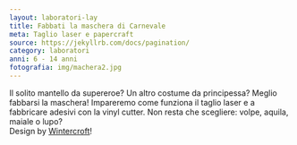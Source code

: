 ```yaml
---
layout: laboratori-lay
title: Fabbati la maschera di Carnevale
meta: Taglio laser e papercraft
source: https://jekyllrb.com/docs/pagination/
category: laboratori
anni: 6 - 14 anni
fotografia: img/machera2.jpg
---
```

Il solito mantello da supereroe? Un altro costume da principessa? Meglio fabbarsi la maschera!
Impareremo come funziona il taglio laser e a fabbricare adesivi con la vinyl cutter. Non resta che scegliere: volpe, aquila, maiale o lupo?<br>
Design by <a href="https://wintercroft.com">Wintercroft</a>!
